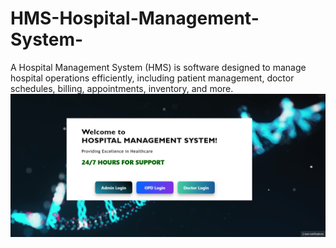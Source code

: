 # HMS-Hospital-Management-System-
A Hospital Management System (HMS) is software designed to manage hospital operations efficiently, including patient management, doctor schedules, billing, appointments, inventory, and more.
![mainpage](https://raw.githubusercontent.com/Madhavi175/HMS-Hospital-Management-System-/main/Screenshot%20(25).png)

